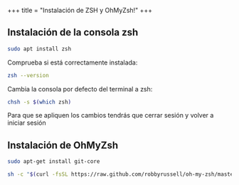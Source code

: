 +++
title = "Instalación de ZSH y OhMyZsh!"
+++

## Instalación de la consola zsh

```bash
sudo apt install zsh
```

Comprueba si está correctamente instalada:

```bash
zsh --version
```

Cambia la consola por defecto del terminal a zsh:

```bash
chsh -s $(which zsh)
```

Para que se apliquen los cambios tendrás que cerrar sesión y volver a iniciar sesión


## Instalación de OhMyZsh

```bash
sudo apt-get install git-core
```

```bash
sh -c "$(curl -fsSL https://raw.github.com/robbyrussell/oh-my-zsh/master/tools/install.sh)"
```